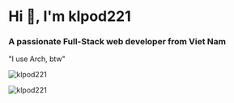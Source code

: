 <h1 align="left">Hi 👋, I'm klpod221</h1>
<h3 align="left">A passionate Full-Stack web developer from Viet Nam</h3>
<p align="left">"I use Arch, btw"</p>

<p align="left"> <img src="https://komarev.com/ghpvc/?username=klpod221&label=Profile%20views&color=0e75b6&style=flat" alt="klpod221" /> </p>

<p align="left">
    <img align="center" src="https://github-readme-stats.vercel.app/api/wakatime?username=klpod221&api_domain=wakapi.klpod221.com&theme=dark&custom_title=Wakapi.dev+Stats+%28All+Time%29&layout=compact" alt="klpod221" />
<p align="left">
